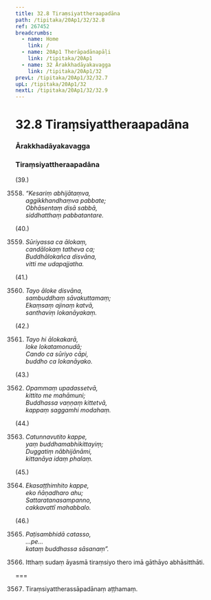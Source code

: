 ```yaml
---
title: 32.8 Tiraṃsiyattheraapadāna
path: /tipitaka/20Ap1/32/32.8
ref: 267452
breadcrumbs:
  - name: Home
    link: /
  - name: 20Ap1 Therāpadānapāḷi
    link: /tipitaka/20Ap1
  - name: 32 Ārakkhadāyakavagga
    link: /tipitaka/20Ap1/32
prevL: /tipitaka/20Ap1/32/32.7
upL: /tipitaka/20Ap1/32
nextL: /tipitaka/20Ap1/32/32.9
---
```


# 32.8 Tiraṃsiyattheraapadāna

### Ārakkhadāyakavagga

### Tiraṃsiyattheraapadāna

(39.)

3558. _“Kesariṃ abhijātaṃva,_  
_aggikkhandhaṃva pabbate;_  
_Obhāsentaṃ disā sabbā,_  
_siddhatthaṃ pabbatantare._  


(40.)

3559. _Sūriyassa ca ālokaṃ,_  
_candālokaṃ tatheva ca;_  
_Buddhālokañca disvāna,_  
_vitti me udapajjatha._  


(41.)

3560. _Tayo āloke disvāna,_  
_sambuddhaṃ sāvakuttamaṃ;_  
_Ekaṃsaṃ ajinaṃ katvā,_  
_santhaviṃ lokanāyakaṃ._  


(42.)

3561. _Tayo hi ālokakarā,_  
_loke lokatamonudā;_  
_Cando ca sūriyo cāpi,_  
_buddho ca lokanāyako._  


(43.)

3562. _Opammaṃ upadassetvā,_  
_kittito me mahāmuni;_  
_Buddhassa vaṇṇaṃ kittetvā,_  
_kappaṃ saggamhi modahaṃ._  


(44.)

3563. _Catunnavutito kappe,_  
_yaṃ buddhamabhikittayiṃ;_  
_Duggatiṃ nābhijānāmi,_  
_kittanāya idaṃ phalaṃ._  


(45.)

3564. _Ekasaṭṭhimhito kappe,_  
_eko ñāṇadharo ahu;_  
_Sattaratanasampanno,_  
_cakkavattī mahabbalo._  


(46.)

3565. _Paṭisambhidā catasso,_  
_…pe…_  
_kataṃ buddhassa sāsanaṃ”._  


3566. Itthaṃ sudaṃ āyasmā tiraṃsiyo thero imā gāthāyo abhāsitthāti.

===

3567. Tiraṃsiyattherassāpadānaṃ aṭṭhamaṃ.




